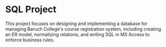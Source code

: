# SQL Project

This project focuses on designing and implementing a database for managing Baruch College's course registration system, including creating an ER model, normalizing relations, and writing SQL in MS Access to enforce business rules.
